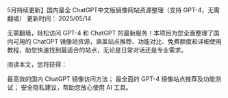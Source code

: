 5月持续更新】国内最全 ChatGPT中文版镜像网站资源整理（支持 GPT-4，无需翻墙）
更新时间： 2025/05/14

无需翻墙，轻松访问 GPT-4 和 ChatGPT 的最新服务！本项目为您全面整理了国内可用的 ChatGPT 镜像站资源，涵盖站点推荐、功能对比、免费额度和详细使用教程，助您快速找到最适合的站点，无论是日常对话还是专业需求。

阅读本文，您将获得：

最高效的国内 ChatGPT 镜像访问方法；
最全面的 GPT-4 镜像站点推荐及功能测试；
安全隐私建议，帮助您放心使用 AI 工具。
